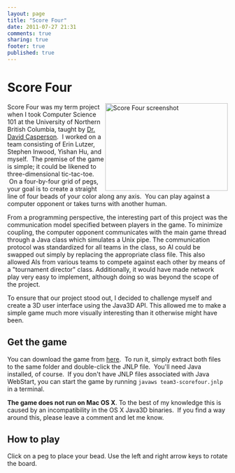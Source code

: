```yaml
---
layout: page
title: "Score Four"
date: 2011-07-27 21:31
comments: true
sharing: true
footer: true
published: true
---
```

<h1 style="text-align: left;">Score Four</h1>


<a href="/images/scorefour_screen.png" title="Click here to view the full-sized screenshot."><img style="float: right;" title="Score Four screenshot" src="/images/scorefour_screen.png" width="280" height="200" alt="Score Four screenshot" /></a><p style="text-align: left;">Score Four was my term project when I took Computer Science 101 at the University of Northern British Columbia, taught by <a title="Dr. David Casperson's personal website" href="http://web.unbc.ca/~casper/" target="_blank">Dr. David Casperson</a>.  I worked on a team consisting of Erin Lutzer, Stephen Inwood, Yishan Hu, and myself.  The premise of the game is simple; it could be likened to three-dimensional tic-tac-toe.  On a four-by-four grid of pegs, your goal is to create a straight line of four beads of your color along any axis.  You can play against a computer opponent or takes turns with another human.</p>

<p style="text-align: left;">From a programming perspective, the interesting part of this project was the communication model specified between players in the game. To minimize coupling, the computer opponent communicates with the main game thread through a Java class which simulates a Unix pipe. The communication protocol was standardized for all teams in the class, so AI could be swapped out simply by replacing the appropriate class file. This also allowed AIs from various teams to compete against each other by means of a "tournament director" class. Additionally, it would have made network play very easy to implement, although doing so was beyond the scope of the project.</p>

<p>To ensure that our project stood out, I decided to challenge myself and create a 3D user interface using the Java3D API. This allowed me to make a simple game much more visually interesting than it otherwise might have been.</p>

<h2 style="text-align: left;">Get the game</h2>
<p style="text-align: left;">You can download the game from <a title="Scorefour game ZIP" href="http://www.mlindgren.ca/files/team3-scorefour.zip" target="_blank">here</a>.  To run it, simply extract both files to the same folder and double-click the JNLP file.  You'll need Java installed, of course.  If you don't have JNLP files associated with Java WebStart, you can start the game by running <code>javaws team3-scorefour.jnlp</code> in a terminal.</p>

<p><strong>The game does not run on Mac OS X</strong>. To the best of my knowledge this is caused by an incompatibility in the OS X Java3D binaries.  If you find a way around this, please leave a comment and let me know.</p>

<h2>How to play</h2>
<p style="text-align: left;">Click on a peg to place your bead. Use the left and right arrow keys to rotate the board.</p>
